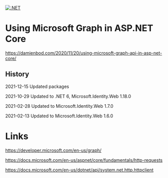 [![.NET](https://github.com/damienbod/AspNetCoreMicrosoftGraph/actions/workflows/dotnet.yml/badge.svg)](https://github.com/damienbod/AspNetCoreMicrosoftGraph/actions/workflows/dotnet.yml)

# Using Microsoft Graph in ASP.NET Core

https://damienbod.com/2020/11/20/using-microsoft-graph-api-in-asp-net-core/

## History

2021-12-15 Updated packages

2021-10-29 Updated to .NET 6, Microsoft.Identity.Web 1.18.0

2021-02-28 Updated to Microsoft.Identity.Web 1.7.0

2021-02-13 Updated to Microsoft.Identity.Web 1.6.0

# Links

https://developer.microsoft.com/en-us/graph/

https://docs.microsoft.com/en-us/aspnet/core/fundamentals/http-requests

https://docs.microsoft.com/en-us/dotnet/api/system.net.http.httpclient
